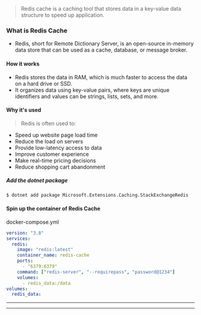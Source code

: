>Redis cache is a caching tool that stores data in a key-value data structure to speed up application.
### What is Redis Cache
- Redis, short for Remote Dictionary Server, is an open-source in-memory data store that can be used as a cache, database, or message broker.
#### How it works
- Redis stores the data in RAM, which is much faster to access the data on a hard drive or SSD.
- It organizes data using key-value pairs, where keys are unique identifiers and values can be strings, lists, sets, and more.
#### Why it's used
> Redis is often used to:
- Speed up website page load time
- Reduce the load on servers
- Provide low-latency access to data
- Improve customer experience 
- Make real-time pricing decisions
- Reduce shopping cart abandonment
##### Add the dotnet package

```sh
$ dotnet add package Microsoft.Extensions.Caching.StackExchangeRedis
```
#### Spin up the container of Redis Cache

docker-compose.yml
```yml
version: "3.8"
services:
  redis:
    image: "redis:latest"
    container_name: redis-cache
    ports:
      - "6379:6379"
    command: ["redis-server", "--requirepass", "password@1234"]
    volumes:
      - redis_data:/data
volumes:
  redis_data:
```

---



---

